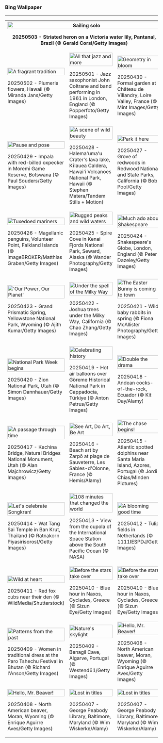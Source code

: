<h3>
 Bing Wallpaper
</h3>
<hr/>
<table>
<tr>
<th colspan="3">
<img alt="Sailing solo" src="https://www.bing.com/th?id=OHR.BrazilHeron_EN-US5602369723_UHD.jpg&amp;rf=LaDigue_UHD.jpg&amp;pid=hp&amp;w=3840&amp;h=2160&amp;rs=1&amp;c=4" width="100%"/><p>20250503 - Striated heron on a Victoria water lily, Pantanal, Brazil (© Gerald Corsi/Getty Images)</p></th>
</tr>
<tr>
<td><img alt="A fragrant tradition" src="https://www.bing.com/th?id=OHR.PinkPlumeria_EN-US3595771407_UHD.jpg&amp;rf=LaDigue_UHD.jpg&amp;pid=hp&amp;w=3840&amp;h=2160&amp;rs=1&amp;c=4" width="100%"/><p>20250502 - Plumeria flowers, Hawaii (© Miranda Jans/Getty Images)</p></td>
<td><img alt="All that jazz and more" src="https://www.bing.com/th?id=OHR.ColtraneBand_EN-US3561448385_UHD.jpg&amp;rf=LaDigue_UHD.jpg&amp;pid=hp&amp;w=3840&amp;h=2160&amp;rs=1&amp;c=4" width="100%"/><p>20250501 - Jazz saxophonist John Coltrane and band performing in 1961 in London, England (© Popperfoto/Getty Images)</p></td>
<td><img alt="Geometry in bloom" src="https://www.bing.com/th?id=OHR.GardensVillandry_EN-US3529015856_UHD.jpg&amp;rf=LaDigue_UHD.jpg&amp;pid=hp&amp;w=3840&amp;h=2160&amp;rs=1&amp;c=4" width="100%"/><p>20250430 - Formal garden at Château de Villandry, Loire Valley, France (© Mint Images/Getty Images)</p></td>
</tr>
<tr>
<td><img alt="Pause and pose" src="https://www.bing.com/th?id=OHR.OrangeImpala_EN-US3494359572_UHD.jpg&amp;rf=LaDigue_UHD.jpg&amp;pid=hp&amp;w=3840&amp;h=2160&amp;rs=1&amp;c=4" width="100%"/><p>20250429 - Impala with red-billed oxpecker in Moremi Game Reserve, Botswana (© Paul Souders/Getty Images)</p></td>
<td><img alt="A scene of wild beauty" src="https://www.bing.com/th?id=OHR.KilaueaCaldera_EN-US7764962675_UHD.jpg&amp;rf=LaDigue_UHD.jpg&amp;pid=hp&amp;w=3840&amp;h=2160&amp;rs=1&amp;c=4" width="100%"/><p>20250428 - Halema'uma'u Crater's lava lake, Kīlauea Caldera, Hawai'i Volcanoes National Park, Hawaii (© Stephen Matera/Tandem Stills + Motion)</p></td>
<td><img alt="Park it here" src="https://www.bing.com/th?id=OHR.RedwoodGrove_EN-US3412092024_UHD.jpg&amp;rf=LaDigue_UHD.jpg&amp;pid=hp&amp;w=3840&amp;h=2160&amp;rs=1&amp;c=4" width="100%"/><p>20250427 - Grove of redwoods in Redwood National and State Parks, California (© Bob Pool/Getty Images)</p></td>
</tr>
<tr>
<td><img alt="Tuxedoed mariners" src="https://www.bing.com/th?id=OHR.MagellanicPenguin_EN-US3332048594_UHD.jpg&amp;rf=LaDigue_UHD.jpg&amp;pid=hp&amp;w=3840&amp;h=2160&amp;rs=1&amp;c=4" width="100%"/><p>20250426 - Magellanic penguins, Volunteer Point, Falkland Islands (© imageBROKER/Matthias Graben/Getty Images)</p></td>
<td><img alt="Rugged peaks and wild waters" src="https://www.bing.com/th?id=OHR.KenaiSpires_EN-US3294247007_UHD.jpg&amp;rf=LaDigue_UHD.jpg&amp;pid=hp&amp;w=3840&amp;h=2160&amp;rs=1&amp;c=4" width="100%"/><p>20250425 - Spire Cove in Kenai Fjords National Park, Seward, Alaska (© Wander Photography/Getty Images)</p></td>
<td><img alt="Much ado about Shakespeare" src="https://www.bing.com/th?id=OHR.GlobeTheatre_EN-US3262022178_UHD.jpg&amp;rf=LaDigue_UHD.jpg&amp;pid=hp&amp;w=3840&amp;h=2160&amp;rs=1&amp;c=4" width="100%"/><p>20250424 - Shakespeare's Globe, London, England (© Peter Dazeley/Getty Images)</p></td>
</tr>
<tr>
<td><img alt="'Our Power, Our Planet'" src="https://www.bing.com/th?id=OHR.YellowstoneSpring_EN-US2710865870_UHD.jpg&amp;rf=LaDigue_UHD.jpg&amp;pid=hp&amp;w=3840&amp;h=2160&amp;rs=1&amp;c=4" width="100%"/><p>20250423 - Grand Prismatic Spring, Yellowstone National Park, Wyoming (© Ajith Kumar/Getty Images)</p></td>
<td><img alt="Under the spell of the Milky Way" src="https://www.bing.com/th?id=OHR.JoshuaStars_EN-US2563220033_UHD.jpg&amp;rf=LaDigue_UHD.jpg&amp;pid=hp&amp;w=3840&amp;h=2160&amp;rs=1&amp;c=4" width="100%"/><p>20250422 - Joshua trees under the Milky Way, California (© Chao Zhang/Getty Images)</p></td>
<td><img alt="The Easter Bunny is coming to town" src="https://www.bing.com/th?id=OHR.BunnyLove_EN-US2535495337_UHD.jpg&amp;rf=LaDigue_UHD.jpg&amp;pid=hp&amp;w=3840&amp;h=2160&amp;rs=1&amp;c=4" width="100%"/><p>20250421 - Wild baby rabbits in spring (© Fiona McAllister Photography/Getty Images)</p></td>
</tr>
<tr><td><img alt="National Park Week begins" src="https://www.bing.com/th?id=OHR.ZionValley_EN-US2520458606_UHD.jpg&amp;rf=LaDigue_UHD.jpg&amp;pid=hp&amp;w=3840&amp;h=2160&amp;rs=1&amp;c=4" width="100%"/><p>20250420 - Zion National Park, Utah (© Simon Dannhauer/Getty Images)</p></td><td><img alt="Celebrating history" src="https://www.bing.com/th?id=OHR.GoremeTurkey_EN-US1897945450_UHD.jpg&amp;rf=LaDigue_UHD.jpg&amp;pid=hp&amp;w=3840&amp;h=2160&amp;rs=1&amp;c=4" width="100%"/><p>20250419 - Hot air balloons over Göreme Historical National Park in Cappadocia, Türkiye (© Anton Petrus/Getty Images)</p></td><td><img alt="Double the drama" src="https://www.bing.com/th?id=OHR.EcuadorBird_EN-US1037921621_UHD.jpg&amp;rf=LaDigue_UHD.jpg&amp;pid=hp&amp;w=3840&amp;h=2160&amp;rs=1&amp;c=4" width="100%"/><p>20250418 - Andean cocks-of-the-rock, Ecuador (© Kit Day/Alamy)</p></td></tr><tr><td><img alt="A passage through time" src="https://www.bing.com/th?id=OHR.KachinaBridge_EN-US1000475196_UHD.jpg&amp;rf=LaDigue_UHD.jpg&amp;pid=hp&amp;w=3840&amp;h=2160&amp;rs=1&amp;c=4" width="100%"/><p>20250417 - Kachina Bridge, Natural Bridges National Monument, Utah (© Alan Majchrowicz/Getty Images)</p></td><td><img alt="See Art, Do Art, Be Art" src="https://www.bing.com/th?id=OHR.BeachArt_EN-US0911239616_UHD.jpg&amp;rf=LaDigue_UHD.jpg&amp;pid=hp&amp;w=3840&amp;h=2160&amp;rs=1&amp;c=4" width="100%"/><p>20250416 - Beach art by Zarpõ at plage de Sauveterre, Les Sables-d'Olonne, France (© Hemis/Alamy)</p></td><td><img alt="The chase begins!" src="https://www.bing.com/th?id=OHR.SpottedDolphins_EN-US0872892049_UHD.jpg&amp;rf=LaDigue_UHD.jpg&amp;pid=hp&amp;w=3840&amp;h=2160&amp;rs=1&amp;c=4" width="100%"/><p>20250415 - Atlantic spotted dolphins near Santa Maria Island, Azores, Portugal (© Jordi Chias/Minden Pictures)</p></td></tr><tr><td><img alt="Let's celebrate Songkran!" src="https://www.bing.com/th?id=OHR.ThailandPagodas_EN-US8039751329_UHD.jpg&amp;rf=LaDigue_UHD.jpg&amp;pid=hp&amp;w=3840&amp;h=2160&amp;rs=1&amp;c=4" width="100%"/><p>20250414 - Wat Tang Sai Temple in Ban Krut, Thailand (© Ratnakorn Piyasirisorost/Getty Images)</p></td><td><img alt="108 minutes that changed the world" src="https://www.bing.com/th?id=OHR.SpaceFlight_EN-US8143075629_UHD.jpg&amp;rf=LaDigue_UHD.jpg&amp;pid=hp&amp;w=3840&amp;h=2160&amp;rs=1&amp;c=4" width="100%"/><p>20250413 - View from the cupola of the International Space Station above the South Pacific Ocean (© NASA)</p></td><td><img alt="A blooming good time" src="https://www.bing.com/th?id=OHR.TulipsWindmill_EN-US8114977846_UHD.jpg&amp;rf=LaDigue_UHD.jpg&amp;pid=hp&amp;w=3840&amp;h=2160&amp;rs=1&amp;c=4" width="100%"/><p>20250412 - Tulip fields in Netherlands (© 1111IESPDJ/Getty Images)</p></td></tr><tr><td><img alt="Wild at heart" src="https://www.bing.com/th?id=OHR.LittleFoxes_EN-US8078019606_UHD.jpg&amp;rf=LaDigue_UHD.jpg&amp;pid=hp&amp;w=3840&amp;h=2160&amp;rs=1&amp;c=4" width="100%"/><p>20250411 - Red fox cubs near their den (© WildMedia/Shutterstock)</p></td><td><img alt="Before the stars take over" src="https://www.bing.com/th?id=OHR.BlueNaxos_EN-US0374867860_UHD.jpg&amp;rf=LaDigue_UHD.jpg&amp;pid=hp&amp;w=3840&amp;h=2160&amp;rs=1&amp;c=4" width="100%"/><p>20250410 - Blue hour in Naxos, Cyclades, Greece (© Sizun Eye/Getty Images)</p></td><td><img alt="Before the stars take over" src="https://www.bing.com/th?id=OHR.BlueNaxos_EN-US8006377229_UHD.jpg&amp;rf=LaDigue_UHD.jpg&amp;pid=hp&amp;w=3840&amp;h=2160&amp;rs=1&amp;c=4" width="100%"/><p>20250410 - Blue hour in Naxos, Cyclades, Greece (© Sizun Eye/Getty Images)</p></td></tr><tr><td><img alt="Patterns from the past" src="https://www.bing.com/th?id=OHR.ParoTsechu_EN-US0177055246_UHD.jpg&amp;rf=LaDigue_UHD.jpg&amp;pid=hp&amp;w=3840&amp;h=2160&amp;rs=1&amp;c=4" width="100%"/><p>20250409 - Women in traditional dress at the Paro Tshechu Festival in Bhutan (© Richard I'Anson/Getty Images)</p></td><td><img alt="Nature's skylight" src="https://www.bing.com/th?id=OHR.LagoaPortugal_EN-US2211601955_UHD.jpg&amp;rf=LaDigue_UHD.jpg&amp;pid=hp&amp;w=3840&amp;h=2160&amp;rs=1&amp;c=4" width="100%"/><p>20250409 - Benagil Cave, Algarve, Portugal (© Westend61/Getty Images)</p></td><td><img alt="Hello, Mr. Beaver!" src="https://www.bing.com/th?id=OHR.BeaverDay_EN-US0090956170_UHD.jpg&amp;rf=LaDigue_UHD.jpg&amp;pid=hp&amp;w=3840&amp;h=2160&amp;rs=1&amp;c=4" width="100%"/><p>20250408 - North American beaver, Moran, Wyoming (© Enrique Aguirre Aves/Getty Images)</p></td></tr><tr><td><img alt="Hello, Mr. Beaver!" src="https://www.bing.com/th?id=OHR.BeaverDay_EN-US0006495238_UHD.jpg&amp;rf=LaDigue_UHD.jpg&amp;pid=hp&amp;w=3840&amp;h=2160&amp;rs=1&amp;c=4" width="100%"/><p>20250408 - North American beaver, Moran, Wyoming (© Enrique Aguirre Aves/Getty Images)</p></td><td><img alt="Lost in titles" src="https://www.bing.com/th?id=OHR.PeabodyBaltimore_EN-US0036943577_UHD.jpg&amp;rf=LaDigue_UHD.jpg&amp;pid=hp&amp;w=3840&amp;h=2160&amp;rs=1&amp;c=4" width="100%"/><p>20250407 - George Peabody Library, Baltimore, Maryland (© Wim Wiskerke/Alamy)</p></td><td><img alt="Lost in titles" src="https://www.bing.com/th?id=OHR.PeabodyBaltimore_EN-US7933142212_UHD.jpg&amp;rf=LaDigue_UHD.jpg&amp;pid=hp&amp;w=3840&amp;h=2160&amp;rs=1&amp;c=4" width="100%"/><p>20250407 - George Peabody Library, Baltimore, Maryland (© Wim Wiskerke/Alamy)</p></td></tr></table>
